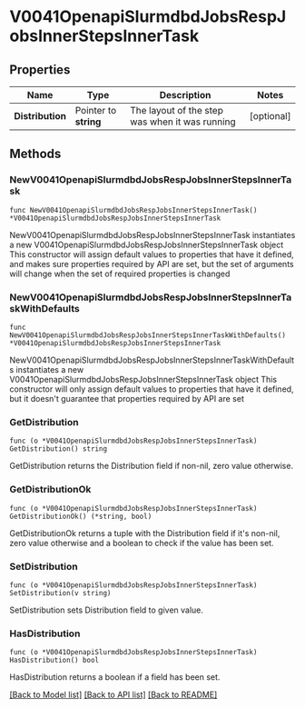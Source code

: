 # V0041OpenapiSlurmdbdJobsRespJobsInnerStepsInnerTask

## Properties

Name | Type | Description | Notes
------------ | ------------- | ------------- | -------------
**Distribution** | Pointer to **string** | The layout of the step was when it was running | [optional] 

## Methods

### NewV0041OpenapiSlurmdbdJobsRespJobsInnerStepsInnerTask

`func NewV0041OpenapiSlurmdbdJobsRespJobsInnerStepsInnerTask() *V0041OpenapiSlurmdbdJobsRespJobsInnerStepsInnerTask`

NewV0041OpenapiSlurmdbdJobsRespJobsInnerStepsInnerTask instantiates a new V0041OpenapiSlurmdbdJobsRespJobsInnerStepsInnerTask object
This constructor will assign default values to properties that have it defined,
and makes sure properties required by API are set, but the set of arguments
will change when the set of required properties is changed

### NewV0041OpenapiSlurmdbdJobsRespJobsInnerStepsInnerTaskWithDefaults

`func NewV0041OpenapiSlurmdbdJobsRespJobsInnerStepsInnerTaskWithDefaults() *V0041OpenapiSlurmdbdJobsRespJobsInnerStepsInnerTask`

NewV0041OpenapiSlurmdbdJobsRespJobsInnerStepsInnerTaskWithDefaults instantiates a new V0041OpenapiSlurmdbdJobsRespJobsInnerStepsInnerTask object
This constructor will only assign default values to properties that have it defined,
but it doesn't guarantee that properties required by API are set

### GetDistribution

`func (o *V0041OpenapiSlurmdbdJobsRespJobsInnerStepsInnerTask) GetDistribution() string`

GetDistribution returns the Distribution field if non-nil, zero value otherwise.

### GetDistributionOk

`func (o *V0041OpenapiSlurmdbdJobsRespJobsInnerStepsInnerTask) GetDistributionOk() (*string, bool)`

GetDistributionOk returns a tuple with the Distribution field if it's non-nil, zero value otherwise
and a boolean to check if the value has been set.

### SetDistribution

`func (o *V0041OpenapiSlurmdbdJobsRespJobsInnerStepsInnerTask) SetDistribution(v string)`

SetDistribution sets Distribution field to given value.

### HasDistribution

`func (o *V0041OpenapiSlurmdbdJobsRespJobsInnerStepsInnerTask) HasDistribution() bool`

HasDistribution returns a boolean if a field has been set.


[[Back to Model list]](../README.md#documentation-for-models) [[Back to API list]](../README.md#documentation-for-api-endpoints) [[Back to README]](../README.md)


